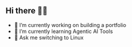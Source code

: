 ## Hi there 👋🏾

- 🔭 I’m currently working on building a portfolio
- 🌱 I’m currently learning Agentic AI Tools
- 💬 Ask me switching to Linux

<!--
- 📫 How to reach me: ...
-->
